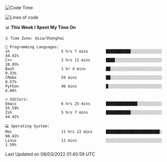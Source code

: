 <!--START_SECTION:waka-->
![Code Time](http://img.shields.io/badge/Code%20Time-639%20hrs%2035%20mins-blue)

![Lines of code](https://img.shields.io/badge/From%20Hello%20World%20I%27ve%20Written-22%20Thousand%20lines%20of%20code-blue)

📊 **This Week I Spent My Time On** 

```text
⌚︎ Time Zone: Asia/Shanghai

💬 Programming Languages: 
sh                       5 hrs 7 mins        ███████████░░░░░░░░░░░░░░   44.41% 
C++                      2 hrs 11 mins       ████░░░░░░░░░░░░░░░░░░░░░   18.95% 
Bash                     1 hr 4 mins         ██░░░░░░░░░░░░░░░░░░░░░░░   9.33% 
CMake                    59 mins             ██░░░░░░░░░░░░░░░░░░░░░░░   8.57% 
Python                   46 mins             █░░░░░░░░░░░░░░░░░░░░░░░░   6.66%

🔥 Editors: 
Emacs                    6 hrs 25 mins       ██████████████░░░░░░░░░░░   55.59% 
Zsh                      5 hrs 7 mins        ███████████░░░░░░░░░░░░░░   44.41%

💻 Operating System: 
Mac                      11 hrs 22 mins      ████████████████████████░   98.41% 
Linux                    11 mins             ░░░░░░░░░░░░░░░░░░░░░░░░░   1.59%

```


 Last Updated on 08/03/2022 01:40:59 UTC
<!--END_SECTION:waka-->
